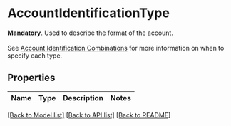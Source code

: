 # AccountIdentificationType

__Mandatory__. Used to describe the format of the account.<br><br> See [Account Identification Combinations](https://docs.yapily.com/pages/key-concepts/payments/payment-execution/intro-to-payment-execution/#account-identifications-combinations) for more information on when to specify each type.
## Properties
Name | Type | Description | Notes
------------ | ------------- | ------------- | -------------

[[Back to Model list]](../README.md#documentation-for-models) [[Back to API list]](../README.md#documentation-for-api-endpoints) [[Back to README]](../README.md)


